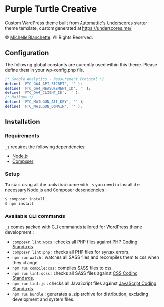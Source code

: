 # Purple Turtle Creative

Custom WordPress theme built from [Automattic's Underscores](https://github.com/Automattic/_s) starter theme template, custom generated at https://underscores.me/

© [Michelle Blanchette](https://github.com/MichelleBlanchette). All Rights Reserved.

## Configuration

The following global constants are currently used within this theme. Please define them in your wp-config.php file.

```php
/* Google Analytics - Measurement Protocol */
define( 'PTC_GA4_API_SECRET', '' );
define( 'PTC_GA4_MEASUREMENT_ID', '' );
define( 'PTC_GA4_CLIENT_ID', '' );
/* Mailgun */
define( 'PTC_MAILGUN_API_KEY', '' );
define( 'PTC_MAILGUN_DOMAIN', '' );
```

Installation
---------------

### Requirements

`_s` requires the following dependencies:

- [Node.js](https://nodejs.org/)
- [Composer](https://getcomposer.org/)

### Setup

To start using all the tools that come with `_s`  you need to install the necessary Node.js and Composer dependencies :

```sh
$ composer install
$ npm install
```

### Available CLI commands

`_s` comes packed with CLI commands tailored for WordPress theme development :

- `composer lint:wpcs` : checks all PHP files against [PHP Coding Standards](https://developer.wordpress.org/coding-standards/wordpress-coding-standards/php/).
- `composer lint:php` : checks all PHP files for syntax errors.
- `npm run watch` : watches all SASS files and recompiles them to css when they change.
- `npm run compile:css` : compiles SASS files to css.
- `npm run lint:scss` : checks all SASS files against [CSS Coding Standards](https://developer.wordpress.org/coding-standards/wordpress-coding-standards/css/).
- `npm run lint:js` : checks all JavaScript files against [JavaScript Coding Standards](https://developer.wordpress.org/coding-standards/wordpress-coding-standards/javascript/).
- `npm run bundle` : generates a .zip archive for distribution, excluding development and system files.
